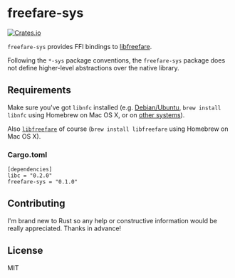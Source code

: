 # freefare-sys

[![Crates.io](https://img.shields.io/crates/v/freefare-sys.svg?maxAge=2592000)](https://crates.io/crates/freefare-sys)

`freefare-sys` provides FFI bindings to [libfreefare](https://github.com/nfc-tools/libfreefare).

Following the `*-sys` package conventions, the `freefare-sys` package does not define higher-level abstractions over the native library.

## Requirements

Make sure you've got `libnfc` installed (e.g. [Debian/Ubuntu](http://nfc-tools.org/index.php?title=Libnfc#Debian_.2F_Ubuntu), `brew install libnfc` using Homebrew on Mac OS X, or on [other systems](http://nfc-tools.org/index.php?title=Libnfc#Installation)).

Also [`libfreefare`](http://nfc-tools.org/index.php?title=Libfreefare) of course (`brew install libfreefare` using Homebrew on Mac OS X).

### Cargo.toml

    [dependencies]
    libc = "0.2.0"
    freefare-sys = "0.1.0"
    
## Contributing
    
I'm brand new to Rust so any help or constructive information would be really appreciated. Thanks in advance!    
    
## License
    
MIT